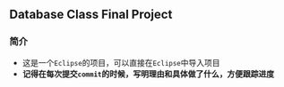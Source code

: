 ## Database Class Final Project



### 简介

- 这是一个`Eclipse`的项目，可以直接在`Eclipse`中导入项目
- **记得在每次提交`commit`的时候，写明理由和具体做了什么，方便跟踪进度**

